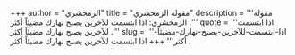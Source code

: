 +++
author = "الزمخشري"
title = "مقولة الزمخشري"
description = '''مقولة الزمخشري: اذا ابتسمت للآخرين يصبح نهارك مضيئاً أكثر .'''
quote = '''اذا ابتسمت للآخرين يصبح نهارك مضيئاً أكثر .'''
slug = '''اذا-ابتسمت-للآخرين-يصبح-نهارك-مضيئاً-أكثر'''
+++
اذا ابتسمت للآخرين يصبح نهارك مضيئاً أكثر .
